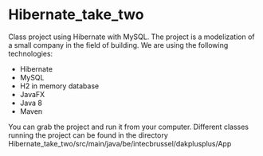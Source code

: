 # Hibernate_take_two
Class project using Hibernate with MySQL. The project is a modelization of a small company in the field of building.
We are using the following technologies:
- Hibernate
- MySQL
- H2 in memory database
- JavaFX 
- Java 8
- Maven

You can grab the project and run it from your computer. Different classes running the project can be found in the directory Hibernate_take_two/src/main/java/be/intecbrussel/dakplusplus/App
